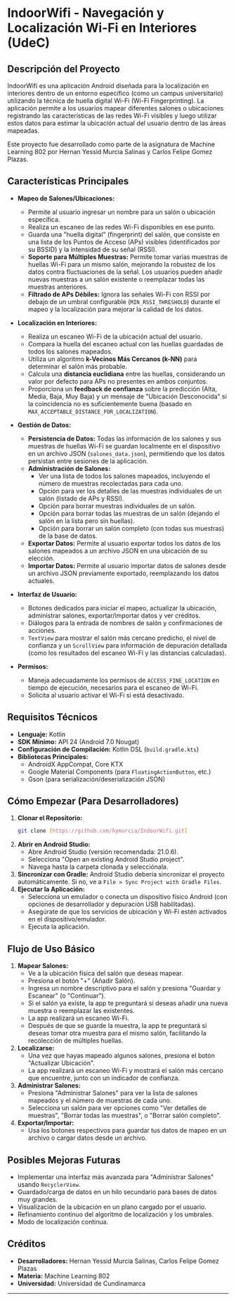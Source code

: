 # IndoorWifi - Navegación y Localización Wi-Fi en Interiores (UdeC)

## Descripción del Proyecto

IndoorWifi  es una aplicación Android diseñada para la localización en interiores dentro de un entorno específico (como un campus universitario) utilizando la técnica de huella digital Wi-Fi (Wi-Fi Fingerprinting). La aplicación permite a los usuarios mapear diferentes salones o ubicaciones registrando las características de las redes Wi-Fi visibles y luego utilizar estos datos para estimar la ubicación actual del usuario dentro de las áreas mapeadas.

Este proyecto fue desarrollado como parte de la asignatura de Machine Learning 802 por Hernan Yessid Murcia Salinas y Carlos Felipe Gomez Plazas.

## Características Principales

* **Mapeo de Salones/Ubicaciones:**
    * Permite al usuario ingresar un nombre para un salón o ubicación específica.
    * Realiza un escaneo de las redes Wi-Fi disponibles en ese punto.
    * Guarda una "huella digital" (fingerprint) del salón, que consiste en una lista de los Puntos de Acceso (APs) visibles (identificados por su BSSID) y la intensidad de su señal (RSSI).
    * **Soporte para Múltiples Muestras:** Permite tomar varias muestras de huellas Wi-Fi para un mismo salón, mejorando la robustez de los datos contra fluctuaciones de la señal. Los usuarios pueden añadir nuevas muestras a un salón existente o reemplazar todas las muestras anteriores.
    * **Filtrado de APs Débiles:** Ignora las señales Wi-Fi con RSSI por debajo de un umbral configurable (`MIN_RSSI_THRESHOLD`) durante el mapeo y la localización para mejorar la calidad de los datos.

* **Localización en Interiores:**
    * Realiza un escaneo Wi-Fi de la ubicación actual del usuario.
    * Compara la huella del escaneo actual con las huellas guardadas de todos los salones mapeados.
    * Utiliza un algoritmo **k-Vecinos Más Cercanos (k-NN)** para determinar el salón más probable.
    * Calcula una **distancia euclidiana** entre las huellas, considerando un valor por defecto para APs no presentes en ambos conjuntos.
    * Proporciona un **feedback de confianza** sobre la predicción (Alta, Media, Baja, Muy Baja) y un mensaje de "Ubicación Desconocida" si la coincidencia no es suficientemente buena (basado en `MAX_ACCEPTABLE_DISTANCE_FOR_LOCALIZATION`).

* **Gestión de Datos:**
    * **Persistencia de Datos:** Todas las información de los salones y sus muestras de huellas Wi-Fi se guardan localmente en el dispositivo en un archivo JSON (`salones_data.json`), permitiendo que los datos persistan entre sesiones de la aplicación.
    * **Administración de Salones:**
        * Ver una lista de todos los salones mapeados, incluyendo el número de muestras recolectadas para cada uno.
        * Opción para ver los detalles de las muestras individuales de un salón (listado de APs y RSSI).
        * Opción para borrar muestras individuales de un salón.
        * Opción para borrar todas las muestras de un salón (dejando el salón en la lista pero sin huellas).
        * Opción para borrar un salón completo (con todas sus muestras) de la base de datos.
    * **Exportar Datos:** Permite al usuario exportar todos los datos de los salones mapeados a un archivo JSON en una ubicación de su elección.
    * **Importar Datos:** Permite al usuario importar datos de salones desde un archivo JSON previamente exportado, reemplazando los datos actuales.

* **Interfaz de Usuario:**
    * Botones dedicados para iniciar el mapeo, actualizar la ubicación, administrar salones, exportar/importar datos y ver créditos.
    * Diálogos para la entrada de nombres de salón y confirmaciones de acciones.
    * `TextView` para mostrar el salón más cercano predicho, el nivel de confianza y un `ScrollView` para información de depuración detallada (como los resultados del escaneo Wi-Fi y las distancias calculadas).

* **Permisos:**
    * Maneja adecuadamente los permisos de `ACCESS_FINE_LOCATION` en tiempo de ejecución, necesarios para el escaneo de Wi-Fi.
    * Solicita al usuario activar el Wi-Fi si está desactivado.

## Requisitos Técnicos

* **Lenguaje:** Kotlin
* **SDK Mínimo:** API 24 (Android 7.0 Nougat)
* **Configuración de Compilación:** Kotlin DSL (`build.gradle.kts`)
* **Bibliotecas Principales:**
    * AndroidX AppCompat, Core KTX
    * Google Material Components (para `FloatingActionButton`, etc.)
    * Gson (para serialización/deserialización JSON)

## Cómo Empezar (Para Desarrolladores)

1.  **Clonar el Repositorio:**
    ```bash
    git clone [https://github.com/hymurcia/IndoorWifi.git]
    ```
2.  **Abrir en Android Studio:**
    * Abre Android Studio (versión recomendada: 21.0.6).
    * Selecciona "Open an existing Android Studio project".
    * Navega hasta la carpeta clonada y selecciónala.
3.  **Sincronizar con Gradle:** Android Studio debería sincronizar el proyecto automáticamente. Si no, ve a `File > Sync Project with Gradle Files`.
4.  **Ejecutar la Aplicación:**
    * Selecciona un emulador o conecta un dispositivo físico Android (con opciones de desarrollador y depuración USB habilitadas).
    * Asegúrate de que los servicios de ubicación y Wi-Fi estén activados en el dispositivo/emulador.
    * Ejecuta la aplicación.

## Flujo de Uso Básico

1.  **Mapear Salones:**
    * Ve a la ubicación física del salón que deseas mapear.
    * Presiona el botón "+" (Añadir Salón).
    * Ingresa un nombre descriptivo para el salón y presiona "Guardar y Escanear" (o "Continuar").
    * Si el salón ya existe, la app te preguntará si deseas añadir una nueva muestra o reemplazar las existentes.
    * La app realizará un escaneo Wi-Fi.
    * Después de que se guarde la muestra, la app te preguntará si deseas tomar otra muestra para el mismo salón, facilitando la recolección de múltiples huellas.
2.  **Localizarse:**
    * Una vez que hayas mapeado algunos salones, presiona el botón "Actualizar Ubicación".
    * La app realizará un escaneo Wi-Fi y mostrará el salón más cercano que encuentre, junto con un indicador de confianza.
3.  **Administrar Salones:**
    * Presiona "Administrar Salones" para ver la lista de salones mapeados y el número de muestras de cada uno.
    * Selecciona un salón para ver opciones como "Ver detalles de muestras", "Borrar todas las muestras", o "Borrar salón completo".
4.  **Exportar/Importar:**
    * Usa los botones respectivos para guardar tus datos de mapeo en un archivo o cargar datos desde un archivo.

## Posibles Mejoras Futuras

* Implementar una interfaz más avanzada para "Administrar Salones" usando `RecyclerView`.
* Guardado/carga de datos en un hilo secundario para bases de datos muy grandes.
* Visualización de la ubicación en un plano cargado por el usuario.
* Refinamiento continuo del algoritmo de localización y los umbrales.
* Modo de localización continua.



## Créditos

* **Desarrolladores:** Hernan Yessid Murcia Salinas, Carlos Felipe Gomez Plazas
* **Materia:** Machine Learning 802
* **Universidad:** Universidad de Cundinamarca

---
